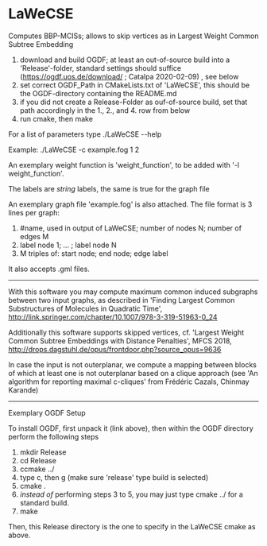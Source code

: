 # LaWeCSE
Computes BBP-MCISs; allows to skip vertices as in Largest Weight Common Subtree Embedding

1) download and build OGDF; at least an out-of-source build into a 'Release'-folder, standard settings should suffice
(https://ogdf.uos.de/download/ ; Catalpa 2020-02-09) , see below
2) set correct OGDF_Path in CMakeLists.txt of 'LaWeCSE', this should be the OGDF-directory containing the README.md
3) if you did not create a Release-Folder as ouf-of-source build, set that path accordingly in the 1., 2., and 4. row from below
4) run cmake, then make

For a list of parameters type ./LaWeCSE --help

Example:
./LaWeCSE -c example.fog 1 2

An exemplary weight function is 'weight_function', to be added with '-l weight_function'.

The labels are _string_ labels, the same is true for the graph file

An exemplary graph file 'example.fog' is also attached. The file format is 3 lines per graph:
1) #name, used in output of LaWeCSE; number of nodes N; number of edges M
2) label node 1; ... ; label node N 
3) M triples of: start node; end node; edge label

It also accepts .gml files.

------
With this software you may compute maximum common induced subgraphs between two input graphs, as described in 'Finding Largest Common Substructures of Molecules in Quadratic Time', http://link.springer.com/chapter/10.1007/978-3-319-51963-0_24

Additionally this software supports skipped vertices, cf. 'Largest Weight Common Subtree Embeddings with Distance Penalties', MFCS 2018, http://drops.dagstuhl.de/opus/frontdoor.php?source_opus=9636

In case the input is not outerplanar, we compute a mapping between blocks of which at least one is not outerplanar based on a clique approach (see 'An algorithm for reporting maximal c-cliques' from Frédéric Cazals, Chinmay Karande)

---
Exemplary OGDF Setup

To install OGDF, first unpack it (link above), then within the OGDF directory perform the following steps
1) mkdir Release
2) cd Release
3) ccmake ../
4) type c, then g (make sure 'release' type build is selected)
5) cmake .
6) _instead of_ performing steps 3 to 5, you may just type cmake ../ for a standard build.
7) make

Then, this Release directory is the one to specify in the LaWeCSE cmake as above.


